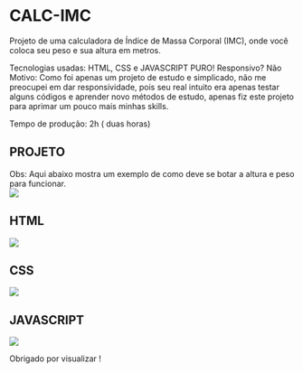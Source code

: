 # CALC-IMC

  Projeto de uma calculadora de Índice de Massa Corporal (IMC), onde você coloca seu peso e sua altura em metros.

Tecnologias usadas: HTML, CSS e JAVASCRIPT PURO!
Responsivo? Não
Motivo: Como foi apenas um projeto de estudo e simplicado, não me preocupei em dar responsividade, pois seu real intuito era apenas testar alguns códigos
e aprender novo métodos de estudo, apenas fiz este projeto para aprimar um pouco mais minhas skills.

Tempo de produção: 2h ( duas horas)

<h2>PROJETO</h2>
Obs: Aqui abaixo mostra um exemplo de como deve se botar a altura e peso para funcionar. <br>

<img src="https://user-images.githubusercontent.com/110071892/197244740-6a7c1839-8322-4d83-844d-7715fdbf7cf5.png" />

<h2>HTML</h2>
<img src="https://user-images.githubusercontent.com/110071892/197244908-7e0da460-0658-4a1d-90ba-06db459cb003.png" />

<h2>CSS</h2>
<img src="https://user-images.githubusercontent.com/110071892/197244917-262bb60e-6b1a-4c87-99c4-ea64e6c7cbab.png" />

<h2>JAVASCRIPT</h2>
<img src="https://user-images.githubusercontent.com/110071892/197244932-54da6f88-4ea7-49dd-8ece-0a714d3f6bea.png" />

Obrigado por visualizar !
